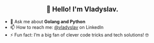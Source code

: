 <h2 align="center">👋 Hello! I'm Vladyslav.</h2>


- 💬 Ask me about **Golang and Python**
- 📫 How to reach me: [@vladyslav](https://www.linkedin.com/in/dubovyi) on LinkedIn
- ⚡ Fun fact: I’m a big fan of clever code tricks and tech solutions! 🤓
